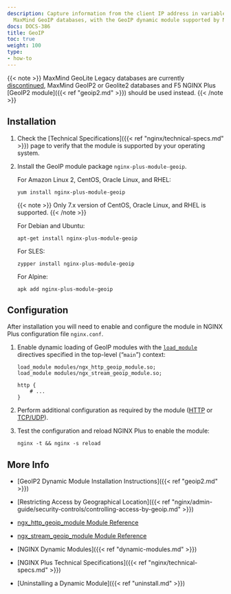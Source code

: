 ```yaml
---
description: Capture information from the client IP address in variables, using the
  MaxMind GeoIP databases, with the GeoIP dynamic module supported by NGINX, Inc.
docs: DOCS-386
title: GeoIP
toc: true
weight: 100
type:
- how-to
---
```


{{< note >}} MaxMind GeoLite Legacy databases are currently [discontinued](https://blog.maxmind.com/2018/01/discontinuation-of-the-geolite-legacy-databases), MaxMind GeoIP2 or Geolite2 databases and F5 NGINX Plus [GeoIP2 module]({{< ref "geoip2.md" >}}) should be used instead. {{< /note >}}


<span id="install"></span>
## Installation

1. Check the [Technical Specifications]({{< ref "nginx/technical-specs.md" >}}) page to verify that the module is supported by your operating system.

2. Install the GeoIP module package `nginx-plus-module-geoip`.

   For Amazon Linux 2, CentOS, Oracle Linux, and RHEL:

   ```shell
   yum install nginx-plus-module-geoip
   ```

   {{< note >}} Only 7.x version of CentOS, Oracle Linux, and RHEL is supported. {{< /note >}}


   For Debian and Ubuntu:

   ```shell
   apt-get install nginx-plus-module-geoip
   ```

   For SLES:

   ```shell
   zypper install nginx-plus-module-geoip
   ```

   For Alpine:

   ```shell
   apk add nginx-plus-module-geoip
   ```

<span id="configure"></span>

## Configuration

After installation you will need to enable and configure the module in NGINX Plus configuration file `nginx.conf`.

1. Enable dynamic loading of GeoIP modules with the [`load_module`](https://nginx.org/en/docs/ngx_core_module.html#load_module) directives specified in the top-level (“`main`”) context:

   ```nginx
   load_module modules/ngx_http_geoip_module.so;
   load_module modules/ngx_stream_geoip_module.so;

   http {
       # ...
   }
   ```

2. Perform additional configuration as required by the module ([HTTP](https://nginx.org/en/docs/http/ngx_http_geoip_module.html) or [TCP/UDP](https://nginx.org/en/docs/stream/ngx_stream_geoip_module.html)).

3. Test the configuration and reload NGINX Plus to enable the module:

   ```shell
   nginx -t && nginx -s reload
   ```

<span id="info"></span>
## More Info

- [GeoIP2 Dynamic Module Installation Instructions]({{< ref "geoip2.md" >}})

- [Restricting Access by Geographical Location]({{< ref "nginx/admin-guide/security-controls/controlling-access-by-geoip.md" >}})

- [ngx_http_geoip_module Module Reference](https://nginx.org/en/docs/http/ngx_http_geoip_module.html)

- [ngx_stream_geoip_module Module Reference](https://nginx.org/en/docs/stream/ngx_stream_geoip_module.html)

- [NGINX Dynamic Modules]({{< ref "dynamic-modules.md" >}})

- [NGINX Plus Technical Specifications]({{< ref "nginx/technical-specs.md" >}})

- [Uninstalling a Dynamic Module]({{< ref "uninstall.md" >}})
